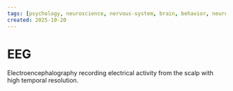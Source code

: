 ```yaml
---
tags: [psychology, neuroscience, nervous-system, brain, behavior, neurotransmitters]
created: 2025-10-20
---
```

# EEG

Electroencephalography recording electrical activity from the scalp with high temporal resolution.
